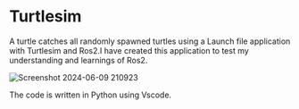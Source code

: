 # Turtlesim
A turtle catches all randomly spawned turtles using a Launch file application with Turtlesim and Ros2.I have created this application to test my understanding and learnings of Ros2.


![Screenshot 2024-06-09 210923](https://github.com/AmeyaB2005/Turtlesim/assets/146567207/b3bbfaa1-c7f7-44d5-bb0a-721d0922ec9d)


The code is written in Python using Vscode.
